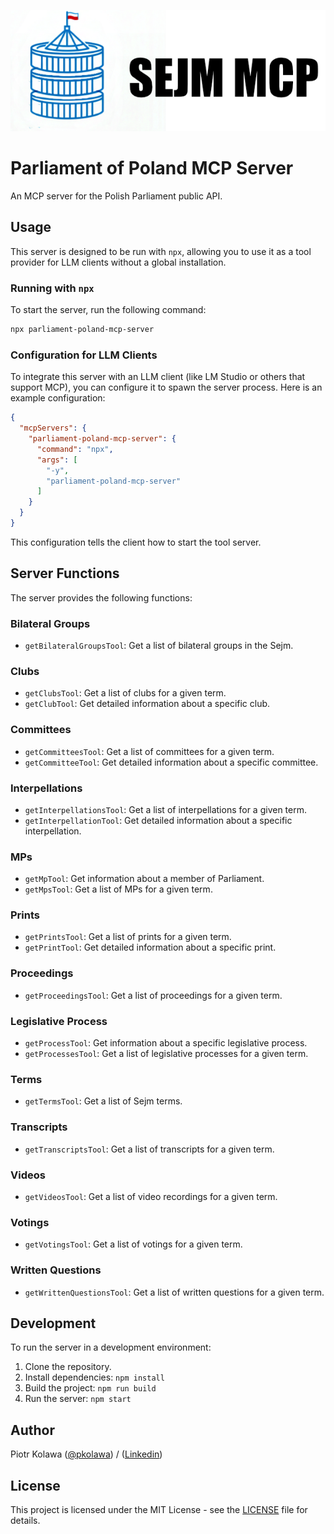 ![logo](logo.png)

# Parliament of Poland MCP Server

An MCP server for the Polish Parliament public API.

## Usage

This server is designed to be run with `npx`, allowing you to use it as a tool provider for LLM clients without a global installation.

### Running with `npx`

To start the server, run the following command:

```bash
npx parliament-poland-mcp-server
```

### Configuration for LLM Clients

To integrate this server with an LLM client (like LM Studio or others that support MCP), you can configure it to spawn the server process. Here is an example configuration:

```json
{
  "mcpServers": {
    "parliament-poland-mcp-server": {
      "command": "npx",
      "args": [
        "-y",
        "parliament-poland-mcp-server"
      ]
    }
  }
}
```

This configuration tells the client how to start the tool server.

## Server Functions

The server provides the following functions:

### Bilateral Groups

*   `getBilateralGroupsTool`: Get a list of bilateral groups in the Sejm.

### Clubs

*   `getClubsTool`: Get a list of clubs for a given term.
*   `getClubTool`: Get detailed information about a specific club.

### Committees

*   `getCommitteesTool`: Get a list of committees for a given term.
*   `getCommitteeTool`: Get detailed information about a specific committee.

### Interpellations

*   `getInterpellationsTool`: Get a list of interpellations for a given term.
*   `getInterpellationTool`: Get detailed information about a specific interpellation.

### MPs

*   `getMpTool`: Get information about a member of Parliament.
*   `getMpsTool`: Get a list of MPs for a given term.

### Prints

*   `getPrintsTool`: Get a list of prints for a given term.
*   `getPrintTool`: Get detailed information about a specific print.

### Proceedings

*   `getProceedingsTool`: Get a list of proceedings for a given term.

### Legislative Process

*   `getProcessTool`: Get information about a specific legislative process.
*   `getProcessesTool`: Get a list of legislative processes for a given term.

### Terms

*   `getTermsTool`: Get a list of Sejm terms.

### Transcripts

*   `getTranscriptsTool`: Get a list of transcripts for a given term.

### Videos

*   `getVideosTool`: Get a list of video recordings for a given term.

### Votings

*   `getVotingsTool`: Get a list of votings for a given term.

### Written Questions

*   `getWrittenQuestionsTool`: Get a list of written questions for a given term.

## Development

To run the server in a development environment:

1.  Clone the repository.
2.  Install dependencies: `npm install`
3.  Build the project: `npm run build`
4.  Run the server: `npm start`

## Author

Piotr Kolawa ([@pkolawa](https://github.com/pkolawa)) / ([Linkedin](https://linkedin.com/in/pkolawa))

## License

This project is licensed under the MIT License - see the [LICENSE](LICENSE) file for details.